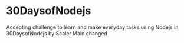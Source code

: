 # 30DaysofNodejs
Accepting challenge to learn and make everyday tasks using Nodejs in 30DaysofNodejs by Scaler
Main changed
